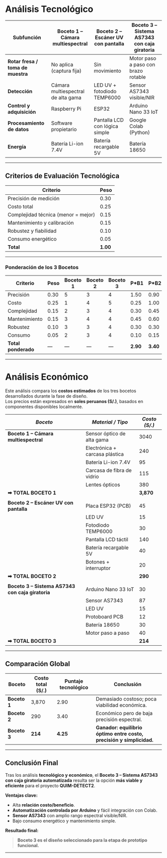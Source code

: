 

#  Análisis Tecnológico 

| **Subfunción** | **Boceto 1 – Cámara multiespectral** | **Boceto 2 – Escáner UV con pantalla** | **Boceto 3 – Sistema AS7343 con caja giratoria** |
|----------------|--------------------------------------|-----------------------------------------|--------------------------------------------------|
| **Rotar fresa / toma de muestra** | No aplica (captura fija) | Sin movimiento | Motor paso a paso con brazo rotable |
| **Detección** | Cámara multiespectral de alta gama | LED UV + fotodiodo TEMP6000 | Sensor AS7343 visible/NIR |
| **Control y adquisición** | Raspberry Pi | ESP32 | Arduino Nano 33 IoT |
| **Procesamiento de datos** | Software propietario | Pantalla LCD con lógica simple | Google Colab (Python) |
| **Energía** | Batería Li-ion 7.4V | Batería recargable 5V | Batería 18650 |


---

##  Criterios de Evaluación Tecnológica

| **Criterio** | **Peso** |
|---------------|----------|
| Precisión de medición | 0.30 |
| Costo total | 0.25 |
| Complejidad técnica (menor = mejor) | 0.15 |
| Mantenimiento y calibración | 0.15 |
| Robustez y fiabilidad | 0.10 |
| Consumo energético | 0.05 |
| **Total** | **1.00** |

---

###  Ponderación de los 3 Bocetos

| **Criterio** | **Peso** | **Boceto 1** | **Boceto 2** | **Boceto 3** | **P*B1** | **P*B2** | **P*B3** |
|---------------|----------|--------------|--------------|--------------|-----------|-----------|-----------|
| Precisión | 0.30 | 5 | 3 | 4 | 1.50 | 0.90 | 1.20 |
| Costo | 0.25 | 1 | 4 | 5 | 0.25 | 1.00 | 1.25 |
| Complejidad | 0.15 | 2 | 3 | 4 | 0.30 | 0.45 | 0.60 |
| Mantenimiento | 0.15 | 3 | 4 | 4 | 0.45 | 0.60 | 0.60 |
| Robustez | 0.10 | 3 | 3 | 4 | 0.30 | 0.30 | 0.40 |
| Consumo | 0.05 | 2 | 3 | 4 | 0.10 | 0.15 | 0.20 |
| **Total ponderado** | — | — | — | — | **2.90** | **3.40** | **4.25** |

---

# Análisis Económico

Este análisis compara los **costos estimados** de los tres bocetos desarrollados durante la fase de diseño.  
Los precios están expresados en **soles peruanos (S/.)**, basados en componentes disponibles localmente.

| *Boceto* | *Material / Tipo* | *Costo (S/.)* |
|-------------|---------------------|-----------------|
| **Boceto 1 – Cámara multiespectral** | Sensor óptico de alta gama | 3040 |
|  | Electrónica + carcasa plástica | 240 |
|  | Batería Li-ion 7.4V | 95 |
|  | Carcasa de fibra de vidrio | 115 |
|  | Lentes ópticos | 380 |
| **➡ TOTAL BOCETO 1** | | **3,870** |
| | | |
| **Boceto 2 – Escáner UV con pantalla** | Placa ESP32 (PCB) | 45 |
|  | LED UV | 15 |
|  | Fotodiodo TEMP6000 | 30 |
|  | Pantalla LCD táctil | 140 |
|  | Batería recargable 5V | 40 |
|  | Botones + interruptor | 20 |
| **➡ TOTAL BOCETO 2** | | **290** |
| | | |
| **Boceto 3 – Sistema AS7343 con caja giratoria** | Arduino Nano 33 IoT | 30 |
|  | Sensor AS7343 | 87 |
|  | LED UV | 15 |
|  | Protoboard PCB | 12 |
|  | Batería 18650 | 30 |
|  | Motor paso a paso | 40 |
| **➡ TOTAL BOCETO 3** | | **214** |

---

##  Comparación Global

| **Boceto** | **Costo total (S/.)** | **Puntaje tecnológico** | **Conclusión** |
|-------------|------------------------|--------------------------|----------------|
| **Boceto 1** | 3,870 | 2.90 | Demasiado costoso; poca viabilidad económica. |
| **Boceto 2** | 290 | 3.40 | Económico pero de baja precisión espectral. |
| **Boceto 3** | **214** | **4.25** | **Ganador: equilibrio óptimo entre costo, precisión y simplicidad.** |

---

##  Conclusión Final

Tras los análisis **tecnológico y económico**, el **Boceto 3 – Sistema AS7343 con caja giratoria automatizada** resulta ser la opción **más viable y eficiente** para el proyecto **QUIM-DETECT2**.

**Ventajas clave:**
- Alta **relación costo/beneficio**.  
- **Automatización controlada por Arduino** y fácil integración con Colab.  
- **Sensor AS7343** con amplio rango espectral visible/NIR.  
- Bajo consumo energético y mantenimiento simple.

**Resultado final:**
>  **Boceto 3 es el diseño seleccionado para la etapa de prototipo funcional.**

---






